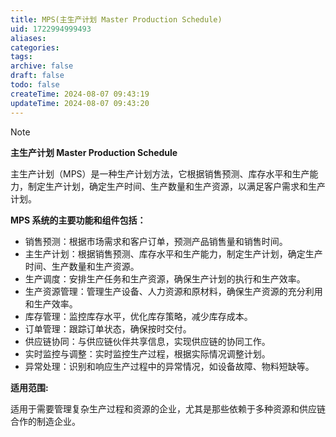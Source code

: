 ```yaml
---
title: MPS(主生产计划 Master Production Schedule)
uid: 1722994999493
aliases: 
categories: 
tags: 
archive: false
draft: false
todo: false
createTime: 2024-08-07 09:43:19
updateTime: 2024-08-07 09:43:20
---
```


> [!NOTE]
> **主生产计划 Master Production Schedule**
>
> 主生产计划（MPS）是一种生产计划方法，它根据销售预测、库存水平和生产能力，制定生产计划，确定生产时间、生产数量和生产资源，以满足客户需求和生产计划。

**MPS 系统的主要功能和组件包括：**

- 销售预测：根据市场需求和客户订单，预测产品销售量和销售时间。
- 主生产计划：根据销售预测、库存水平和生产能力，制定生产计划，确定生产时间、生产数量和生产资源。
- 生产调度：安排生产任务和生产资源，确保生产计划的执行和生产效率。
- 生产资源管理：管理生产设备、人力资源和原材料，确保生产资源的充分利用和生产效率。
- 库存管理：监控库存水平，优化库存策略，减少库存成本。
- 订单管理：跟踪订单状态，确保按时交付。
- 供应链协同：与供应链伙伴共享信息，实现供应链的协同工作。
- 实时监控与调整：实时监控生产过程，根据实际情况调整计划。
- 异常处理：识别和响应生产过程中的异常情况，如设备故障、物料短缺等。

**适用范围:**

适用于需要管理复杂生产过程和资源的企业，尤其是那些依赖于多种资源和供应链合作的制造企业。
